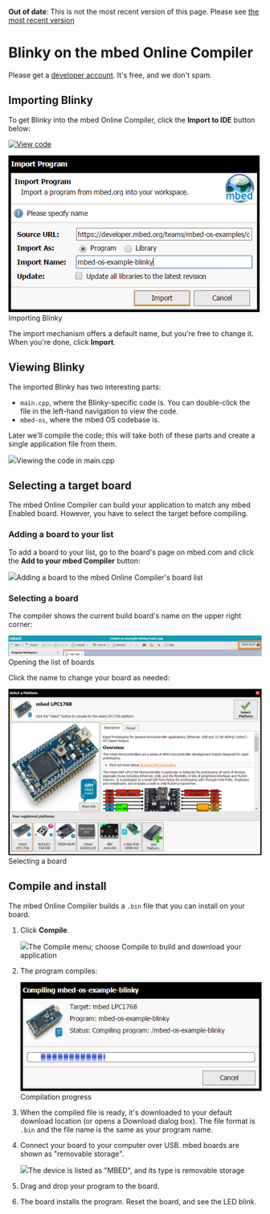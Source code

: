 <span class="warnings">**Out of date**: This is not the most recent version of this page. Please see [the most recent version](https://os.mbed.com/docs/latest/tutorials/quick-start-online.html)</span>
# Blinky on the mbed Online Compiler

<span class="tips">Please get a [developer account](https://developer.mbed.org/account/signup/). It's free, and we don't spam.</span>
 
## Importing Blinky

To get Blinky into the mbed Online Compiler, click the **Import to IDE** button below:

[![View code](https://www.mbed.com/embed/?url=https://developer.mbed.org/teams/mbed-os-examples/code/mbed-os-example-blinky/)](https://developer.mbed.org/teams/mbed-os-examples/code/mbed-os-example-blinky/file/tip/main.cpp)

<span class="images">![](images/import_dialog.png)<span>Importing Blinky</span></span>

The import mechanism offers a default name, but you're free to change it. When you're done, click **Import**.

## Viewing Blinky

The imported Blinky has two interesting parts:

* ``main.cpp``, where the Blinky-specific code is. You can double-click the file in the left-hand navigation to view the code.
* ``mbed-os``, where the mbed OS codebase is.

Later we'll compile the code; this will take both of these parts and create a single application file from them.

<span class="images">![](images/main_cpp.png)<span>Viewing the code in main.cpp</span></span>

## Selecting a target board

The mbed Online Compiler can build your application to match any mbed Enabled board. However, you have to select the target before compiling.

### Adding a board to your list

To add a board to your list, go to the board's page on mbed.com and click the **Add to your mbed Compiler** button:

<span class="images">![](../dev_tools/Images/add_board.png)<span>Adding a board to the mbed Online Compiler's board list</span></span>

### Selecting a board

The compiler shows the current build board's name on the upper right corner:

<span class="images">![](../dev_tools/Images/show_board.png)<span>Opening the list of boards</span></span>

Click the name to change your board as needed:

<span class="images">![](../dev_tools/Images/select_board.png)<span>Selecting a board</span></span>

## Compile and install

The mbed Online Compiler builds a ``.bin`` file that you can install on your board.

1. Click **Compile**.

	<span class="images">![](images/compile.png)<span>The Compile menu; choose Compile to build and download your application</span></span>

1. The program compiles:

	<span class="images">![](images/compiling.png)<span><span>Compilation progress</span></span></span>

1. When the compiled file is ready, it's downloaded to your default download location (or opens a Download dialog box). The file format is ``.bin`` and the file  name is the same as your program name.

1. Connect your board to your computer over USB. mbed boards are shown as "removable storage".

	<span class="images">![](images/DeviceOnMac.png)<span>The device is listed as "MBED", and its type is removable storage</span></span>

1. Drag and drop your program to the board. 

1. The board installs the program. Reset the board, and see the LED blink.
